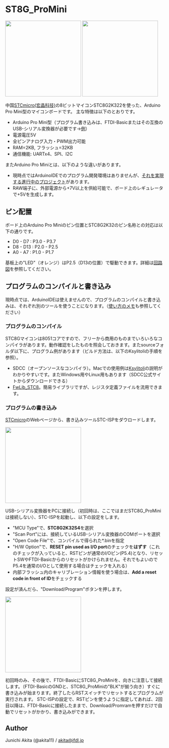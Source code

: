 # ST8G_ProMini

<img src="https://github.com/akita11/STC8G_ProMini/blob/main/STC8G_ProMini.jpg" width="240px">

<img src="https://github.com/akita11/STC8G_ProMini/blob/main/STC8G_ProMini2.jpg" width="240px">

中国[STCmicro(宏晶科技)](http://www.stcmcudata.com//)の8ビットマイコンSTC8G2K322を使った、Arduino Pro Mini型のマイコンボードです。
主な特徴は以下のとおりです。

- Arduino Pro Mini型（プログラム書き込みは、FTDI-Basicまたはその互換のUSB-シリアル変換器が必要です→[例](https://www.switch-science.com/catalog/1032/)）
- 電源電圧5V
- 全ピンアナログ入力・PWM出力可能
- RAM=2KB, フラッシュ=32KB
- 通信機能: UARTx4、SPI、I2C

またArduino Pro Miniとは、以下のような違いがあります。
- 現時点ではArduinoIDEでのプログラム開発環境はありませんが、[それを実現する進行中のプロジェクト](https://github.com/akita11/nulllab_stc51duino)があります。
- RAW端子に、外部電源から+7V以上を供給可能で、ボード上のレギュレータで+5Vを生成します。


## ピン配置

ボード上のArduino Pro Miniのピン位置とSTC8G2K32のピン名称との対応は以下の通りです。

- D0 - D7 : P3.0 - P3.7
- D8 - D13 : P2.0 - P2.5
- A0 - A7 : P1.0 - P1.7

基板上の"LED"（オレンジ）はP2.5（D13の位置）で駆動できます。詳細は[回路図](https://github.com/akita11/STC8G_ProMini/blob/main/STC8G_ProMini_sch.pdf)を参照してください。


## プログラムのコンパイルと書き込み

現時点では、ArduinoIDEは使えませんので、プログラムのコンパイルと書き込みは、それぞれ別のツールを使うことになります。（[使い方のメモ](https://note.com/akita11/n/n41316faaaf19)も参照してください）

### プログラムのコンパイル

STC8Gマイコンは8051コアですので、フリーから商用のものまでいろいろなコンパイラがあります。動作確認をしたものを照会しておきます。またsourceフォルダ以下に、プログラム例があります（ビルド方法は、以下のKsylitoliの手順を参照）。

- SDCC（オープンソースなコンパイラ）。Macでの使用例は[Ksylitoli](https://github.com/creeper0723/Ksylitoli)の説明がわかりやすいです。またWindows用やLinux用もあります（SDCC公式サイトからダウンロードできる）
- [FwLib_STC8](https://note.com/akita11/n/n41316faaaf19)。簡易ライブラリですが、レジスタ定義ファイルを流用できます。


### プログラムの書き込み

[STCmicro](http://www.stcmcudata.com//)のWebページから、書き込みツールSTC-ISPをダウロードします。

<img src="https://github.com/akita11/STC8G_ProMini/blob/main/STC-ISP.png" width="240px">

USB-シリアル変換器をPCに接続し（初回時は、ここではまだSTC8G_ProMiniは接続しない）、STC-ISPを起動し、以下の設定をします。
- "MCU Type"で、**STC8G2K32S4**を選択
- "Scan Port"には、接続しているUSB-シリアル変換器のCOMポートを選択
- "Open Code File"で、コンパイルで得られた*.binを指定
- "H/W Option"で、**RESET pin used as I/O port**のチェックを**はずす**（これのチェックが入っていると、RSTピンが通常のI/Oピン(P5.4)となり、リセットSWやFTDI-Basicからのリセットがかけられません。それでもよいのでP5.4を通常のI/Oとして使用する場合はチェックを入れる）
- 内部フラッシュ内のキャリブレーション情報を使う場合は、**Add a reset code in front of ID**をチェックする

設定が済んだら、"Download/Program"ボタンを押します。

<img src="https://github.com/akita11/STC8G_ProMini/blob/main/connection.jpg" width="240px">

初回時のみ、その後で、FTDI-BasicにSTC8G_ProMiniを、向きに注意して接続します。（FTDI-BasicのGNDと、STC8G_ProMiniの"BLK"が揃う向き）すぐに書き込みが始まります。終了したらRSTスイッチでリセットするとプログラムが実行されます。
STC-ISPの設定で、RSTピンを使うように指定してあれば、2回目以降は、FTDI-Basicに接続したままで、Download/Promramを押すだけで自動でリセットがかかり、書き込みができます。


## Author

Junichi Akita (@akita11) / akita@ifdl.jp

